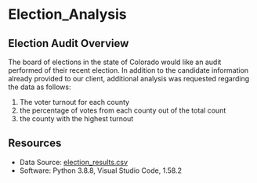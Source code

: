 # Election_Analysis

## Election Audit Overview
The board of elections in the state of Colorado would like an audit performed of their recent election.  In addition to the candidate information already provided to our client, additional analysis was requested regarding the data as follows:
1.  The voter turnout for each county
2.  the percentage of votes from each county out of the total count
3.  the county with the highest turnout

## Resources
- Data Source:  [election_results.csv](Resources/election_results.csv)
- Software:  Python 3.8.8, Visual Studio Code, 1.58.2

